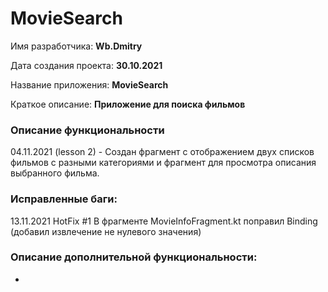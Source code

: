 # MovieSearch

Имя разработчика: **Wb.Dmitry**

Дата создания проекта: **30.10.2021**

Название приложения: **MovieSearch**

Краткое описание: **Приложение для поиска фильмов**



### Описание функциональности

04.11.2021 (lesson 2) - Создан фрагмент с отображением двух списков фильмов с разными категориями и фрагмент для просмотра описания выбранного фильма.



### Исправленные баги:

13.11.2021 HotFix #1 В фрагменте MovieInfoFragment.kt поправил Binding (добавил извлечение не нулевого значения)



### Описание дополнительной функциональности:

-
